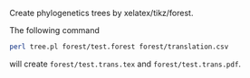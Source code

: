 Create phylogenetics trees by xelatex/tikz/forest.

The following command

```bash
perl tree.pl forest/test.forest forest/translation.csv
```

will create `forest/test.trans.tex` and `forest/test.trans.pdf`.
